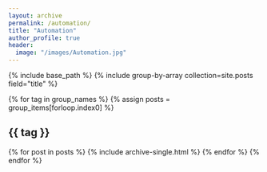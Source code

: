 ```yaml
---
layout: archive
permalink: /automation/
title: "Automation"
author_profile: true
header:
  image: "/images/Automation.jpg"
---
```


{% include base_path %}
{% include group-by-array collection=site.posts field="title" %}


{% for tag in group_names %}
  {% assign posts = group_items[forloop.index0] %}
  <h2 id="{{ tag | slugify }}" class="archive__subtitle">{{ tag }}</h2>
  {% for post in posts %}
    {% include archive-single.html %}
  {% endfor %}
{% endfor %}
